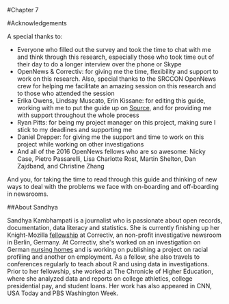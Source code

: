 #Chapter 7 

#Acknowledgements

A special thanks to: 

- Everyone who filled out the survey and took the time to chat with me and think through this research, especially those who took time out of their day to do a longer interview over the phone or Skype
- OpenNews & Correctiv: for giving me the time, flexibility and support to work on this research. Also, special thanks to the SRCCON OpenNews crew for helping me facilitate an amazing session on this research and to those who attended the session
- Erika Owens, Lindsay Muscato, Erin Kissane: for editing this guide, working with me to put the guide up on [Source,](https://source.opennews.org/en-US/articles/what-i-learned-researching-newsroom-onboarding-and/) and for providing me with support throughout the whole process
- Ryan Pitts: for being my project manager on this project, making sure I stick to my deadlines and supporting me
- Daniel Drepper: for giving me the support and time to work on this project while working on other investigations
- And all of the 2016 OpenNews fellows who are so awesome: Nicky Case, Pietro Passarelli, Lisa Charlotte Rost, Martin Shelton, Dan Zajdband, and Christine Zhang

And you, for taking the time to read through this guide and thinking of new ways to deal with the problems we face with on-boarding and off-boarding in newsrooms.


##About Sandhya 

Sandhya Kambhampati is a journalist who is passionate about open records, documentation, data literacy and statistics. She is currently finishing up her Knight-Mozilla [fellowship](https://opennews.org/what/fellowships/2016meet/) at Correctiv, an non-profit investigative newsroom in Berlin, Germany. At Correctiv, she's worked on an investigation on German [nursing homes](https://correctiv.org/recherchen/pflege/) and is working on publishing a project on racial profiling and another on employment. As a fellow, she also travels to conferences regularly to teach about R and using data in investigations. Prior to her fellowship, she worked at The Chronicle of Higher Education, where she analyzed data and reports on college athletics, college presidential pay, and student loans. Her work has also appeared in CNN, USA Today and PBS Washington Week.
